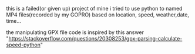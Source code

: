 this is a failed(or given up) project of mine
i tried to use python to named MP4 files(recorded by my GOPRO) based on location, speed, weather,date, time...

the manipulating GPX file code is inspired by this answer "https://stackoverflow.com/questions/20308253/gpx-parsing-calculate-speed-python"


